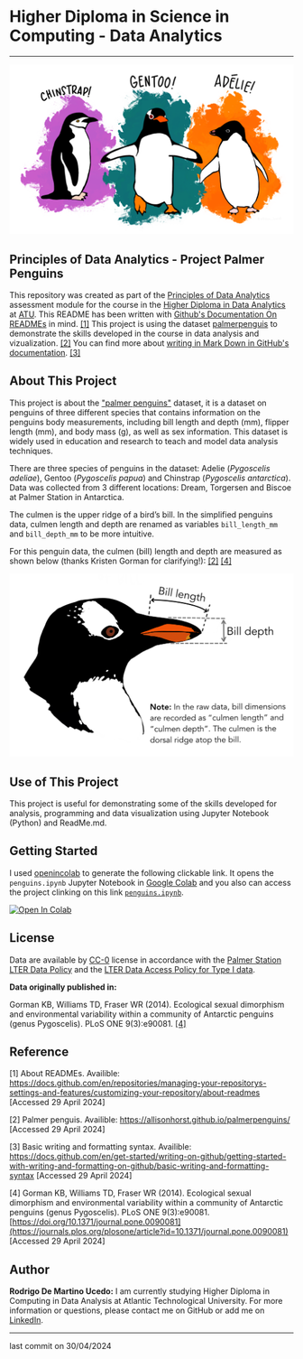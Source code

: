 # Higher Diploma in Science in Computing - Data Analytics
******

![Penguins](lter_penguins.png)

## Principles of Data Analytics - Project Palmer Penguins

This repository was created as part of the [Principles of Data Analytics](https://www.gmit.ie/principles-of-data-analytics) assessment module for the course in the [Higher Diploma in Data Analytics](https://www.gmit.ie/higher-diploma-in-science-in-computing-in-data-analytics?_gl=1*1bcdos0*_ga*MTE3OTU2MzQ5LjE2OTY2MDYwMzE.*_ga_5R02GBYV8V*MTcxNDMzOTE2Ni4xMS4xLjE3MTQzMzkyMDAuMC4wLjA.) at [ATU](https://www.atu.ie/). This README has been written with [Github's Documentation On READMEs](https://docs.github.com/en/repositories/managing-your-repositorys-settings-and-features/customizing-your-repository/about-readmes) in mind. [[1]](#1) This project is using the dataset [palmerpenguis](https://allisonhorst.github.io/palmerpenguins/) to demonstrate the skills developed in the course in data analysis and vizualization. [[2]](#2) You can find more about [writing in Mark Down in GitHub's documentation](https://docs.github.com/en/get-started/writing-on-github/getting-started-with-writing-and-formatting-on-github/basic-writing-and-formatting-syntax). [[3]](#3)

## About This Project

This project is about the ["palmer penguins"](https://raw.githubusercontent.com/mwaskom/seaborn-data/master/penguins.csv) dataset, it is a dataset on penguins of three different species that contains information on the penguins body measurements, including bill length and depth (mm), flipper length (mm), and body mass (g), as well as sex information. This dataset is widely used in education and research to teach and model data analysis techniques.

There are three species of penguins in the dataset: Adelie (*Pygoscelis adeliae*), Gentoo (*Pygoscelis papua*) and Chinstrap (*Pygoscelis antarctica*). Data was collected from 3 different locations: Dream, Torgersen and Biscoe at Palmer Station in Antarctica.

The culmen is the upper ridge of a bird’s bill. In the simplified penguins data, culmen length and depth are renamed as variables `bill_length_mm` and `bill_depth_mm` to be more intuitive.

For this penguin data, the culmen (bill) length and depth are measured as shown below (thanks Kristen Gorman for clarifying!): [[2]](#2) [[4]](#4)

![PenguinsBill](penguinsbill.png)

## Use of This Project

This project is useful for demonstrating some of the skills developed for analysis, programming and data visualization using Jupyter Notebook (Python) and ReadMe.md.

## Getting Started

I used [openincolab](https://openincolab.com/) to generate the following clickable link.
It opens the `penguins.ipynb` Jupyter Notebook in [Google Colab](https://colab.research.google.com/) and you also can access the project clinking on this link [`penguins.ipynb`](https://github.com/RodrigoDMU/MyWorkPDA-Project/blob/main/penguins.ipynb).

<a target="_blank" href="https://colab.research.google.com/github/RodrigoDMU/MyWorkPDA-Project/blob/main/penguins.ipynb">
  <img src="https://colab.research.google.com/assets/colab-badge.svg" alt="Open In Colab"/>
</a>

## License

Data are available by [CC-0](https://creativecommons.org/public-domain/cc0/) license in accordance with the [Palmer Station LTER Data Policy](https://pallter.marine.rutgers.edu/data/) and the [LTER Data Access Policy for Type I data](https://lternet.edu/data-access-policy/).

**Data originally published in:**

Gorman KB, Williams TD, Fraser WR (2014). Ecological sexual dimorphism and environmental variability within a community of Antarctic penguins (genus Pygoscelis). PLoS ONE 9(3):e90081. [[4]](#4)

## Reference

<a id="1">[1]</a> About READMEs. Availible: https://docs.github.com/en/repositories/managing-your-repositorys-settings-and-features/customizing-your-repository/about-readmes [Accessed 29 April 2024]

<a id="2">[2]</a> Palmer penguis. Availible: https://allisonhorst.github.io/palmerpenguins/ [Accessed 29 April 2024]

<a id="3">[3]</a> Basic writing and formatting syntax. Availible: https://docs.github.com/en/get-started/writing-on-github/getting-started-with-writing-and-formatting-on-github/basic-writing-and-formatting-syntax [Accessed 29 April 2024]

<a id="4">[4]</a> Gorman KB, Williams TD, Fraser WR (2014). Ecological sexual dimorphism and environmental variability within a community of Antarctic penguins (genus Pygoscelis). PLoS ONE 9(3):e90081. [https://doi.org/10.1371/journal.pone.0090081](https://journals.plos.org/plosone/article?id=10.1371/journal.pone.0090081) [Accessed 29 April 2024]

## Author

**Rodrigo De Martino Ucedo:**
 I am currently studying Higher Diploma in Computing in Data Analysis at Atlantic Technological University. For more information or questions, please contact me on GitHub or add me on [LinkedIn](https://www.linkedin.com/in/rdmdemartino/).
*****
last commit on 30/04/2024